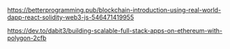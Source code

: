 https://betterprogramming.pub/blockchain-introduction-using-real-world-dapp-react-solidity-web3-js-546471419955

https://dev.to/dabit3/building-scalable-full-stack-apps-on-ethereum-with-polygon-2cfb
